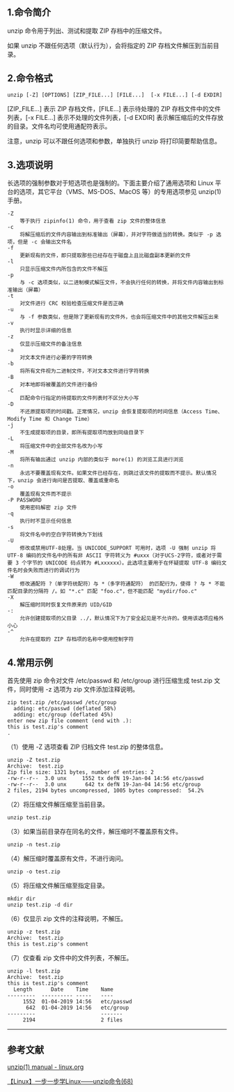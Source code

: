 ## 1.命令简介
unzip 命令用于列出、测试和提取 ZIP 存档中的压缩文件。

如果 unzip 不跟任何选项（默认行为），会将指定的 ZIP 存档文件解压到当前目录。 

## 2.命令格式
```shell
unzip [-Z] [OPTIONS] [ZIP_FILE...] [FILE...]  [-x FILE...] [-d EXDIR]
```
[ZIP_FILE...] 表示 ZIP 存档文件，[FILE...] 表示待处理的 ZIP 存档文件中的文件列表，[-x FILE...] 表示不处理的文件列表，[-d EXDIR] 表示解压缩后的文件存放的目录。文件名均可使用通配符表示。

注意，unzip 可以不跟任何选项和参数，单独执行 unzip 将打印简要帮助信息。


## 3.选项说明
长选项的强制参数对于短选项也是强制的。下面主要介绍了通用选项和 Linux 平台的选项，其它平台（VMS、MS-DOS、MacOS 等）的专用选项参见 unzip(1) 手册。
```
-Z
	等于执行 zipinfo(1) 命令，用于查看 zip 文件的整体信息
-c
	将解压缩后的文件内容输出到标准输出（屏幕），并对字符做适当的转换。类似于 -p 选项，但是 -c 会输出文件名
-f
	更新现有的文件，即只提取那些已经存在于磁盘上且比磁盘副本更新的文件
-l
	只显示压缩文件内所包含的文件不解压
-p
	与 -c 选项类似，以二进制模式解压文件，不会执行任何的转换，并将文件内容输出到标准输出（屏幕）
-t
	对文件进行 CRC 校验检查压缩文件是否正确
-u
	与 -f 参数类似，但是除了更新现有的文件外，也会将压缩文件中的其他文件解压出来
-v
	执行时显示详细的信息
-z
	仅显示压缩文件的备注信息
-a
	对文本文件进行必要的字符转换
-b
	将所有文件视为二进制文件，不对文本文件进行字符转换
-B
	对本地即将被覆盖的文件进行备份
-C
	匹配命令行指定的待提取的文件列表时不区分大小写
-D
	不还原提取项的时间戳。正常情况，unzip 会恢复提取项的时间信息（Access Time、Modify Time 和 Change Time）
-j
	不生成提取项的目录，即所有提取项均放到同级目录下
-L
	将压缩文件中的全部文件名改为小写
-M
	将所有输出通过 unzip 内部的类似于 more(1) 的浏览工具进行浏览
-n
	永远不要覆盖现有文件。如果文件已经存在，则跳过该文件的提取而不提示。默认情况下，unzip 会进行询问是否提取、覆盖或重命名
-o
	覆盖现有文件而不提示
-P PASSWORD
	使用密码解密 zip 文件
-q
	执行时不显示任何信息
-s
	将文件名中的空白字符转换为下划线
-U	
	修改或禁用UTF-8处理。当 UNICODE_SUPPORT 可用时，选项 -U 强制 unzip 将 UTF-8 编码的文件名中的所有非 ASCII 字符转义为 #uxxx（对于UCS-2字符，或者对于需要 3 个字节的 UNICODE 码点转为 #Lxxxxxx）。此选项主要用于在怀疑提取 UTF-8 编码文件名时会失败而进行的调试行为
-W
	修改通配符 ?（单字符统配符）与 *（多字符通配符） 的匹配行为，使得 ? 与 * 不能匹配目录的分隔符 /。如 "*.c" 匹配 "foo.c"，但不能匹配 "mydir/foo.c"
-X
	解压缩时同时恢复文件原来的 UID/GID
-:
	允许创建提取项的父目录 ../，默认情况下为了安全起见是不允许的。使用该选项应格外小心
-^
	允许在提取的 ZIP 存档项的名称中使用控制字符
```


## 4.常用示例
首先使用 zip 命令对文件 /etc/passwd 和 /etc/group 进行压缩生成 test.zip 文件，同时使用 -z 选项为 zip 文件添加注释说明。
```shell
zip test.zip /etc/passwd /etc/group
  adding: etc/passwd (deflated 58%)
  adding: etc/group (deflated 45%)
enter new zip file comment (end with .):
this is test.zip's comment
.
```

（1）使用 -Z 选项查看 ZIP 归档文件 test.zip 的整体信息。
```shell
unzip -Z test.zip
Archive:  test.zip
Zip file size: 1321 bytes, number of entries: 2
-rw-r--r--  3.0 unx     1552 tx defN 19-Jan-04 14:56 etc/passwd
-rw-r--r--  3.0 unx      642 tx defN 19-Jan-04 14:56 etc/group
2 files, 2194 bytes uncompressed, 1005 bytes compressed:  54.2%
```

（2）将压缩文件解压缩至当前目录。
```shell
unzip test.zip
```

（3）如果当前目录存在同名的文件，解压缩时不覆盖原有文件。
```shell
unzip -n test.zip
```

（4）解压缩时覆盖原有文件，不进行询问。
```shell
unzip -o test.zip
```

（5）将压缩文件解压缩至指定目录。
```shell
mkdir dir
unzip test.zip -d dir
```

（6）仅显示 zip 文件的注释说明，不解压。
```shell
unzip -z test.zip
Archive:  test.zip
this is test.zip's comment
```

（7）仅查看 zip 文件中的文件列表，不解压。
```shell
unzip -l test.zip
Archive:  test.zip
this is test.zip's comment
  Length      Date    Time    Name
---------  ---------- -----   ----
     1552  01-04-2019 14:56   etc/passwd
      642  01-04-2019 14:56   etc/group
---------                     -------
     2194                     2 files
```

---
## 参考文献
[unzip(1) manual - linux.org](https://www.linux.org/docs/man1/unzip.html)

[【Linux】一步一步学Linux——unzip命令(68)](https://blog.csdn.net/dengjin20104042056/article/details/97242795)

<Vssue title="unzip" />